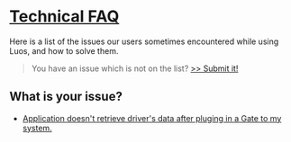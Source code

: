 <h1 class="no-break"><a href="#welcome" class="header" id="welcome">Technical FAQ</a></h1>

Here is a list of the issues our users sometimes encountered while using Luos, and how to solve them. 

> You have an issue which is not on the list? [>> Submit it!](./999.add-issue.md)

## What is your issue?

 - [Application doesn't retrieve driver's data after pluging in a Gate to my system.](./001.detection-reconfig.md)
